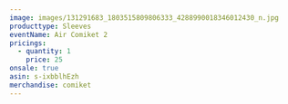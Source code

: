 ```yaml
---
image: images/131291683_1803515809806333_4288990018346012430_n.jpg
producttype: Sleeves
eventName: Air Comiket 2
pricings:
  - quantity: 1
    price: 25
onsale: true
asin: s-ixbblhEzh
merchandise: comiket
---
```

